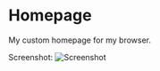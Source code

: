 # Homepage
My custom homepage for my browser.

Screenshot:
![Screenshot](Homepage/homepage-screenshot.png)
